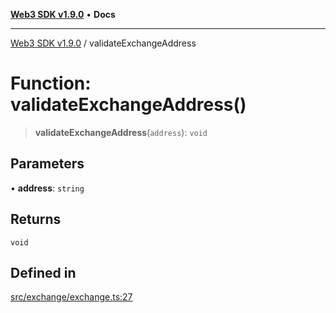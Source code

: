 [**Web3 SDK v1.9.0**](../README.md) • **Docs**

***

[Web3 SDK v1.9.0](../globals.md) / validateExchangeAddress

# Function: validateExchangeAddress()

> **validateExchangeAddress**(`address`): `void`

## Parameters

• **address**: `string`

## Returns

`void`

## Defined in

[src/exchange/exchange.ts:27](https://github.com/Mystic-Nayy/alephium-web3/blob/ee41f5e0e7d7fb0b155fe62f05b2ac03772895ca/packages/web3/src/exchange/exchange.ts#L27)
